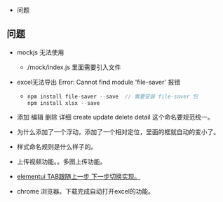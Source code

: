###



- 问题







## 问题

- mockjs 无法使用

  - /mock/index.js 里面需要引入文件

- excel无法导出  Error: Cannot find module 'file-saver'  报错

  - ```js
    npm install file-saver --save  // 需要安装 file-saver 包
    npm install xlsx --save
    
    ```

- 添加 编辑 删除 详细  create update delete detail 这个命名要规范统一。
- 为什么添加了一个浮动，添加了一个相对定位，里面的框就自动的变小了。
- 样式命名规则是什么样子的。
- 上传视频功能。。多图上传功能。
- [elementui TAB跟随上一步 下一步切换实现。](https://segmentfault.com/q/1010000023794629)
- chrome 浏览器。下载完成自动打开excel的功能。

